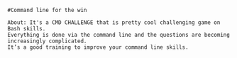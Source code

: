 	#Command line for the win

	About: It's a CMD CHALLENGE that is pretty cool challenging game on Bash skills. 
	Everything is done via the command line and the questions are becoming increasingly complicated.
	It’s a good training to improve your command line skills.
